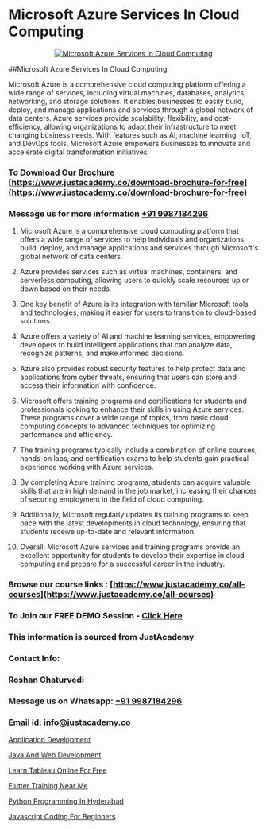# Microsoft Azure Services In Cloud Computing

<p align="center">
  <a href="https://justacademy.co/course-detail/microsoft-azure-training">
    <img src="https://justacademy.co/storage2/course_image/1708336833_course_image.png" alt="Microsoft Azure Services In Cloud Computing">
  </a>
</p>
##Microsoft Azure Services In Cloud Computing

Microsoft Azure is a comprehensive cloud computing platform offering a wide range of services, including virtual machines, databases, analytics, networking, and storage solutions. It enables businesses to easily build, deploy, and manage applications and services through a global network of data centers. Azure services provide scalability, flexibility, and cost-efficiency, allowing organizations to adapt their infrastructure to meet changing business needs. With features such as AI, machine learning, IoT, and DevOps tools, Microsoft Azure empowers businesses to innovate and accelerate digital transformation initiatives.
### To Download Our Brochure [https://www.justacademy.co/download-brochure-for-free](https://www.justacademy.co/download-brochure-for-free)
### Message us for more information [+91 9987184296](https://api.whatsapp.com/send?phone=919987184296)
1) Microsoft Azure is a comprehensive cloud computing platform that offers a wide range of services to help individuals and organizations build, deploy, and manage applications and services through Microsoft's global network of data centers.

2) Azure provides services such as virtual machines, containers, and serverless computing, allowing users to quickly scale resources up or down based on their needs.

3) One key benefit of Azure is its integration with familiar Microsoft tools and technologies, making it easier for users to transition to cloud-based solutions.

4) Azure offers a variety of AI and machine learning services, empowering developers to build intelligent applications that can analyze data, recognize patterns, and make informed decisions.

5) Azure also provides robust security features to help protect data and applications from cyber threats, ensuring that users can store and access their information with confidence.

6) Microsoft offers training programs and certifications for students and professionals looking to enhance their skills in using Azure services. These programs cover a wide range of topics, from basic cloud computing concepts to advanced techniques for optimizing performance and efficiency.

7) The training programs typically include a combination of online courses, hands-on labs, and certification exams to help students gain practical experience working with Azure services.

8) By completing Azure training programs, students can acquire valuable skills that are in high demand in the job market, increasing their chances of securing employment in the field of cloud computing.

9) Additionally, Microsoft regularly updates its training programs to keep pace with the latest developments in cloud technology, ensuring that students receive up-to-date and relevant information.

10) Overall, Microsoft Azure services and training programs provide an excellent opportunity for students to develop their expertise in cloud computing and prepare for a successful career in the industry.

### Browse our course links : [https://www.justacademy.co/all-courses](https://www.justacademy.co/all-courses) 
### To Join our FREE DEMO Session - [Click Here](https://www.justacademy.co/register-for-course-demo)


### This information is sourced from JustAcademy
### Contact Info:
### Roshan Chaturvedi
### Message us on Whatsapp: [+91 9987184296](https://api.whatsapp.com/send?phone=919987184296)
### Email id: [info@justacademy.co](mailto:info@justacademy.co)
                
[Application Development](https://www.linkedin.com/pulse/application-development-justacademy-boston-mie5c?trackingId=6495XBb1NIbU45Px0Uskmw%3D%3D&lipi=urn%3Ali%3Apage%3Ad_flagship3_company_admin%3BXwxjEqEYSnilOOgoWtEIiA%3D%3D)

[Java And Web Development](https://www.linkedin.com/pulse/java-web-development-justacademy-mumbai-e5bmc/)

[Learn Tableau Online For Free](https://medium.com/@surajvaishnav5015/learn-tableau-online-for-free-0ccd92f74319)

[Flutter Training Near Me](https://medium.com/@prempja40/flutter-training-near-me-1049c9488646)

[Python Programming In Hyderabad](https://justacademyin.github.io/justacademy/python-programming-in-hyderabad)

[Javascript Coding For Beginners](https://justacademyin.github.io/Articles/Javascript-Coding-For-Beginners)

